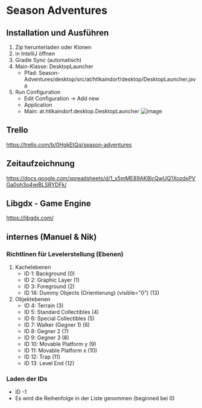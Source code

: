 # Season Adventures

## Installation und Ausführen
1. Zip herunterladen oder Klonen
2. in IntelliJ öffnen
3. Gradle Sync (automatisch)
4. Main-Klasse: DesktopLauncher
   * Pfad: Season-Adventures/desktop/src/at/htlkaindorf/desktop/DesktopLauncher.java
5. Run Configuration
   * Edit Configuration -> Add new
   * Application
   * Main: at.htlkaindorf.desktop.DesktopLauncher
![image](https://user-images.githubusercontent.com/86600051/174284197-2c808116-1406-4224-aeee-0f45ec5e18dc.png)

## Trello
https://trello.com/b/0HgkEtQq/season-adventures

## Zeitaufzeichnung
https://docs.google.com/spreadsheets/d/1_x5mME89AK8lcQwUQ1XozdxPVGa0oh3o4wjBLSRYDFk/

## Libgdx - Game Engine
https://libgdx.com/


## internes (Manuel & Nik)
### Richtlinen für Levelerstellung (Ebenen)

1. Kachelebenen
    * ID 1: Background (0)
    * ID 2: Graphic Layer (1)
    * ID 3: Foreground (2)
    * ID 14: Dummy Objects (Orientierung) (visible="0") (13)
2. Objektebenen
    * ID 4: Terrain (3)
    * ID 5: Standard Collectibles (4)
    * ID 6: Special Collectibles (5)
    * ID 7: Walker (Gegner 1) (6)
    * ID 8: Gegner 2 (7)
    * ID 9: Gegner 3 (8)
    * ID 10: Movable Platform y (9)
    * ID 11: Movable Platform x (10)
    * ID 12: Trap (11)
    * ID 13: Level End (12)

### Laden der IDs
* ID -1
* Es wird die Reihenfolge in der Liste genommen (beginned bei 0)
